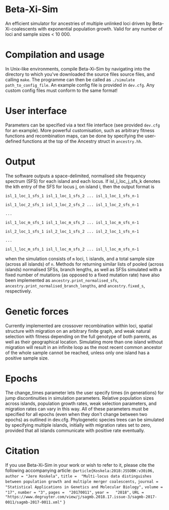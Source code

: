 # Beta-Xi-Sim
An efficient simulator for ancestries of multiple unlinked loci driven by Beta-Xi-coalescents with exponential population growth. Valid for any number of loci and sample sizes &lt; 10 000.

# Compilation and usage
In Unix-like environments, compile Beta-Xi-Sim by navigating into the directory to which you've downloaded the source files source files, and calling `make`. The programme can then be called as `./simulate path_to_config_file`. An example config file is provided in `dev.cfg`. Any custom config files must conform to the same format!

# User interface
Parameters can be specified via a text file interface (see provided `dev.cfg` for an example).
More powerful customisation, such as arbitrary fitness functions and recombination maps, can be done by specifying the user-defined functions at the top of the Ancestry struct in `ancestry.hh`.

# Output
The software outputs a space-delimited, normalised site frequency spectrum (SFS) for each island and each locus. If isl_i_loc_j_sfs_k denotes the kth entry of the SFS for locus j, on island i, then the output format is

  `isl_1_loc_1_sfs_1 isl_1_loc_1_sfs_2 ... isl_1_loc_1_sfs_n-1`
  
  `isl_1_loc_2_sfs_1 isl_1_loc_2_sfs_2 ... isl_1_loc_2_sfs_n-1`
  
  `...`
  
  `isl_1_loc_m_sfs_1 isl_1_loc_m_sfs_2 ... isl_1_loc_m_sfs_n-1`
  
  `isl_2_loc_1_sfs_1 isl_2_loc_1_sfs_2 ... isl_2_loc_1_sfs_n-1`
  
  `...`
  
  `isl_l_loc_m_sfs_1 isl_l_loc_m_sfs_2 ... isl_l_loc_m_sfs_n-1`

when the simulation consists of `m` loci, `l` islands, and a total sample size (across all islands) of `n`. Methods for returning similar lists of pooled (across islands) normalised SFSs, branch lengths, as well as SFSs simulated with a fixed number of mutations (as opposed to a fixed mutation rate) have also been implemented as `ancestry.print_normalised_sfs`, `ancestry.print_normalised_branch_lengths`, and `ancestry.fixed_s`, respectively.

# Genetic forces
Currently implemented are crossover recombination within loci, spatial structure with migration on an arbitrary finite graph, and weak natural selection with fitness depending on the full genotype of both parents, as well as their geographical location. Simulating more than one island without migration will result in an infinite loop as the most recent common ancestor of the whole sample cannot be reached, unless only one island has a positive sample size.

# Epochs
The change_times parameter lets the user specify times (in generations) for jump discontinuities in simulation parameters. Relative population sizes across islands, population growth rates, weak selection parameters, and migration rates can vary in this way. All of these parameters must be specified for all epochs (even when they don't change between two epochs) as outlined in dev.cfg. Phylogenetic species trees can be simulated by specifying multiple islands, initially with migration rates set to zero, provided that all islands communicate with positive rate eventually. 

# Citation
If you use Beta-Xi-Sim in your work or wish to refer to it, please cite the following accompanying article:
`@article{Koskela:2018:JSSOBK:v30i06,`
  `author =	"Jere Koskela",`
  `title =	"Multi-locus data distinguishes between population growth and multiple merger coalescents,`
  `journal =	"Statistical Applications in Genetics and Molecular Biology",`
  `volume =	"17",`
  `number =	"3",`
  `pages =	"20170011",`
  `year = 	"2018",`
  `URL =  	"https://www.degruyter.com/view/j/sagmb.2018.17.issue-3/sagmb-2017-0011/sagmb-2017-0011.xml"`
`}`
